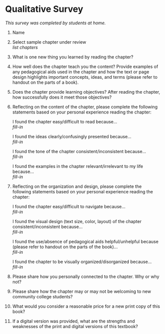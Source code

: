 # Qualitative Survey

*This survey was completed by students at home.*

1. Name

2. Select sample chapter under review  
*list chapters*

3. What is one new thing you learned by reading the chapter? 

4. How well does the chapter teach you the content? Provide examples of any pedagogical aids used in the chapter and how the text or page design highlights important concepts, ideas, and terms (please refer to handout on the parts of a book).
 
5. Does the chapter provide learning objectives? After reading the chapter, how successfully does it meet those objectives?

 
6. Reflecting on the content of the chapter, please complete the following statements based on your personal experience reading the chapter:  

	I found the chapter easy/difficult to read because...  
	*fill-in*
	
	I found the ideas clearly/confusingly presented because...  
	*fill-in*
	
	I found the tone of the chapter consistent/inconsistent because...  
	*fill-in*
	
	I found the examples in the chapter relevant/irrelevant to my life because...  
	*fill-in*
 
7. Reflecting on the organization and design, please complete the following statements based on your personal experience reading the chapter: 

	I found the chapter easy/difficult to navigate because...  
	*fill-in*

	I found the visual design (text size, color, layout) of the chapter consistent/inconsistent because...  
	*fill-in*

	I found the use/absence of pedagogical aids helpful/unhelpful because (please refer to handout on the parts of the book)...  
	*fill-in*
	
	I found the chapter to be visually organized/disorganized because...  
	*fill-in*
 
8. Please share how you personally connected to the chapter. Why or why not? 

 
9. Please share how the chapter may or may not be welcoming to new community college students?  

10. What would you consider a reasonable price for a new print copy of this book?

 
11. If a digital version was provided, what are the strengths and weaknesses of the print and digital versions of this textbook?
